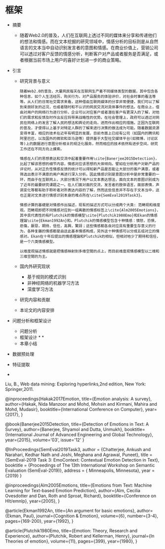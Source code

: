 # 框架


* 摘要
    * 随着Web2.0的普及，人们在互联网上透过不同的媒体来分享和传递他们的想法和情感。而在文本挖掘的研究领域中，情感分析的目标则是从自然语言的文本当中自动识别发言者的意图和情感。在商业价值上，营销公司可以透过对客户反馈的情感分析，判断客户对产品或者服务是否满足，或者根据当前市场上用户的喜好计划进一步的商业策略。

* 引言
    * 研究背景与意义
        
        ```
        随着Web2.0的普及，大量网民每天在互联网生产着不同媒体类型的数据，其中包含各种信息，如个人生活经历，购买行为，对产品服务的体验评价，对社会时事的看法等等。从人们的日常社交需求来看，这种借由互联网媒体的分享非常便捷，我们可以了解到亲朋好友的近况，也或者随时和不认识的网民交流对具体事件的想法。在商业上，借由对用户的网络行为进行分析，企业可以对应客户或者潜在客户有更深入的了解，对他们的需求和反馈及时作出反应将带来战略性的优势。在社会管理上，政府可以透过对网民在网络上的发言了解人民的想法和舆论的走向，进而作出相应的措施。正因为互联网的普及，才使得以上基于对特定人群的了解来进行决策的做法成为可能。随着数据资源变得丰富，相应的技术在近年有明显的发展，目前市面上已经有公司（如国内的腾讯和阿里巴巴，以及国外的微软和亚马逊等）提供基于大型社交媒体平台(如微博，讨论区等)上的数据进行意图分析相关的规泛化服务，然而相应的技术依然有进步空间，研究工作还在不同方向上摸索。
        
        情感在人们的思想表达和交流中起着重要作用\cite{Banerjee2015Detection}，比起了解该思想的细节内容，情感对应该思想的大体倾向。譬如在分析用户对新产品的评论时，从对正负性情感反馈的统计可以得知新产品是否能让大部分的客户满意，或者筛选出表示不满意的用户再进行深入分析。因此情感识别是意图分析中是非常重要的一环，而由于在互联网上，大部分情况下用户以文本表达想法，面向文本的意图识别成为了近年的最要研究课题之一。在人们面对面的交流，发言者的肢体语言，面部表情，声调变化等都有助于聆听者对所表达内容的了解，然而这些信息并不存在于文本当中，这也正是对文本进行情感识别本身的难点所在\cite{SemEval2019Task3}。

        情感计算的基礎是对情感作出描述，现有的描述方式可以分成两个大类: 范畴观和维度观。范畴观即把不同情感对应到一组离散的情感标签上\cite{Alm2005Emotions}，其中具代表性的有Plutchik的情感模型\cite{Plutchik1980Emo}和Ekan的情感理論\cite{Ekman1992An}和。Plutchik的情感模型包含十种情感：憤怒，恐惧，悲傷，厭惡，期待，信任，高興，驚訝；这些情感都各自对应具有重要生存意义的行为，各种复雜的情感都是由这此基本情感构成，另外这十种情感可以分成五组对立的情感对。Ekan在十年后提出的情感理論和Plutchik的相似，但相对地少了期待和信任，是一个六类情感模型。

        以维度观描述情感就是把情感映射到多维空間的点上，而目前维度观情感模型以二维和三维空間的为主。
        ```

    * 国内外研究现状
        * 基于规则的模式识别
        * 非神经网络的机器学习方法
        * 深度学习方法
    * 研究内容和贡献
    * 本论文的内容安排

* 问题分析和框架设计
    * 问题分析
    * 框架设计
        * 
        * 
    * 本章小结
* 数据预处理

* 特征提取

* 



Liu, B., Web data mining: Exploring hyperlinks,2nd edition, New York: Springer,2011.



@inproceedings{Hakak2017Emotion,
  title={Emotion analysis: A survey},
  author={Hakak, Nida Manzoor and Mohd, Mohsin and Kirmani, Mahira and Mohd, Mudasir},
  booktitle={International Conference on Computer},
  year={2017},
}

@book{Banerjee2015Detection,
  title={Detection of Emotions in Text: A Survey},
  author={Banerjee, Shyamol and Dutta, Unmukh},
  booktitle={International Journal of Advanced Engineering and Global Technology},
  year={2015},
  volume='03',
  issue='12'
}
 
@InProceedings{SemEval2019Task3,
  author = {Chatterjee, Ankush and Narahari, Kedhar Nath and Joshi, Meghana and Agrawal, Puneet},
  title = {SemEval-2019 Task 3: EmoContext: Contextual Emotion Detection in Text},
  booktitle = {Proceedings of The 13th International Workshop on Semantic Evaluation (SemEval-2019)},
  address = { Minneapolis, Minnesota}, year = {2019}
}

@inproceedings{Alm2005Emotions,
  title={Emotions from Text: Machine Learning for Text-based Emotion Prediction},
  author={Alm, Cecilia Ovesdotter and Dan, Roth and Sproat, Richard},
  booktitle={Conference on Hlt/emnlp},
  year={2005},
}


@article{Ekman1992An,
  title={An argument for basic emotions},
  author={Ekman, Paul},
  journal={Cognition & Emotion},
  volume={6},
  number={3-4},
  pages={169-200},
  year={1992},
}

@article{Plutchik1980Emo,
  title={Emotion: Theory, Research and Experience},
  author={Plutchik, Robert and Kellerman, Henry},
  journal={In Theories of emotion},
  volume={11},
  pages={399},
  year={1980},
}

